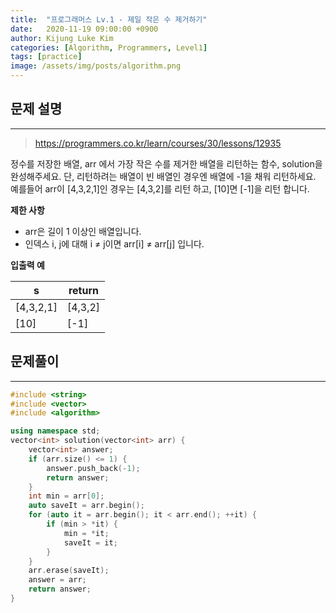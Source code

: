 ```yaml
---
title:  "프로그래머스 Lv.1 - 제일 작은 수 제거하기"
date:   2020-11-19 09:00:00 +0900
author: Kijung Luke Kim
categories: [Algorithm, Programmers, Level1]
tags: [practice]
image: /assets/img/posts/algorithm.png
---
```


## 문제 설명
---

> https://programmers.co.kr/learn/courses/30/lessons/12935

정수를 저장한 배열, arr 에서 가장 작은 수를 제거한 배열을 리턴하는 함수, solution을 완성해주세요. 단, 리턴하려는 배열이 빈 배열인 경우엔 배열에 -1을 채워 리턴하세요. 예를들어 arr이 [4,3,2,1]인 경우는 [4,3,2]를 리턴 하고, [10]면 [-1]을 리턴 합니다.

**제한 사항**   

- arr은 길이 1 이상인 배열입니다.
- 인덱스 i, j에 대해 i ≠ j이면 arr[i] ≠ arr[j] 입니다.

**입출력 예**

|s|return|
|---|---|
|[4,3,2,1]|[4,3,2]|
|[10]|[-1]|

## 문제풀이
---

```cpp
#include <string>
#include <vector>
#include <algorithm>

using namespace std;
vector<int> solution(vector<int> arr) {
    vector<int> answer;
    if (arr.size() <= 1) {
        answer.push_back(-1);
        return answer;
    }
    int min = arr[0];
    auto saveIt = arr.begin();
    for (auto it = arr.begin(); it < arr.end(); ++it) {
        if (min > *it) {
            min = *it;
            saveIt = it;
        }
    }
    arr.erase(saveIt);
    answer = arr;
    return answer;
}
```
